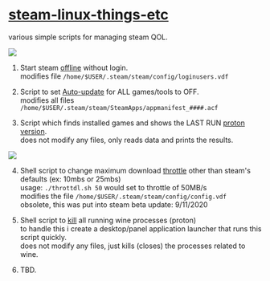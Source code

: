 # [steam-linux-things-etc](https://github.com/arrowgent/steam-linux-things-etc)
various simple scripts for managing steam QOL.

<img src="https://i.imgur.com/sWs4BZc.png" />

1) Start steam [offline](https://github.com/arrowgent/steam-linux-things-etc/tree/master/offline) without login. </br>
modifies file `/home/$USER/.steam/steam/config/loginusers.vdf`

2) Script to set [Auto-update](https://github.com/arrowgent/steam-linux-things-etc/tree/master/noupdate) for ALL games/tools to OFF. </br>
modifies all files `/home/$USER/.steam/steam/SteamApps/appmanifest_####.acf`

3) Script which finds installed games and shows the LAST RUN [proton version](https://github.com/arrowgent/steam-linux-things-etc/tree/master/protonlist). </br>
does not modify any files, only reads data and prints the results.
<img src="https://steamuserimages-a.akamaihd.net/ugc/1474318323593725418/CBB727346C2771FCFAC932FCFEC2E4CE39632B37/" />

4) Shell script to change maximum download [throttle](https://github.com/arrowgent/steam-linux-things-etc/tree/master/throttdl) other than steam's defaults (ex: 10mbs or 25mbs) </br>
usage: `./throttdl.sh 50` would set to throttle of 50MB/s </br>
modifies the file `/home/$USER/.steam/steam/config/config.vdf` </br>
obsolete, this was put into steam beta update: 9/11/2020

5) Shell script to [kill](https://github.com/arrowgent/steam-linux-things-etc/tree/master/killwine) all running wine processes (proton) </br>
to handle this i create a desktop/panel application launcher that runs this script quickly. </br>
does not modify any files, just kills (closes) the processes related to wine.

6) TBD.
